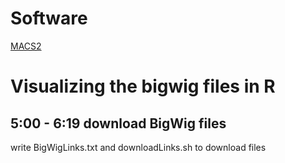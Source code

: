 # Software
[MACS2](https://www.ncbi.nlm.nih.gov/pmc/articles/PMC3868217/)
# Visualizing the bigwig files in R

## 5:00 - 6:19 download BigWig files
write BigWigLinks.txt and downloadLinks.sh to download files
<!--stackedit_data:
eyJoaXN0b3J5IjpbLTkwNTk0MzY5NSwtMTk2MDQ0MDU3NSw1Nz
EyMzE4MzJdfQ==
-->
